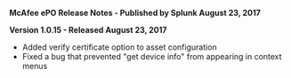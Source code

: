 **McAfee ePO Release Notes - Published by Splunk August 23, 2017**


**Version 1.0.15 - Released August 23, 2017**

* Added verify certificate option to asset configuration
* Fixed a bug that prevented "get device info" from appearing in context menus
